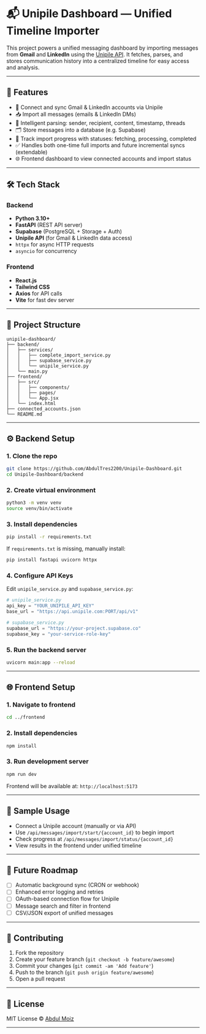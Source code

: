 # 📬 Unipile Dashboard — Unified Timeline Importer

This project powers a unified messaging dashboard by importing messages from **Gmail** and **LinkedIn** using the [Unipile API](https://www.unipile.com/). It fetches, parses, and stores communication history into a centralized timeline for easy access and analysis.

---

## 🚀 Features

- 🔗 Connect and sync Gmail & LinkedIn accounts via Unipile
- 📥 Import all messages (emails & LinkedIn DMs)
- 🧠 Intelligent parsing: sender, recipient, content, timestamp, threads
- 🗂️ Store messages into a database (e.g. Supabase)
- 🔄 Track import progress with statuses: fetching, processing, completed
- ✅ Handles both one-time full imports and future incremental syncs (extendable)
- 🌐 Frontend dashboard to view connected accounts and import status

---

## 🛠 Tech Stack

### Backend
- **Python 3.10+**
- **FastAPI** (REST API server)
- **Supabase** (PostgreSQL + Storage + Auth)
- **Unipile API** (for Gmail & LinkedIn data access)
- `httpx` for async HTTP requests
- `asyncio` for concurrency

### Frontend
- **React.js**
- **Tailwind CSS**
- **Axios** for API calls
- **Vite** for fast dev server

---

## 📂 Project Structure

```
unipile-dashboard/
├── backend/
│   ├── services/
│   │   ├── complete_import_service.py
│   │   ├── supabase_service.py
│   │   └── unipile_service.py
│   └── main.py
├── frontend/
│   ├── src/
│   │   ├── components/
│   │   ├── pages/
│   │   └── App.jsx
│   └── index.html
├── connected_accounts.json
└── README.md
```

---

## ⚙️ Backend Setup

### 1. Clone the repo

```bash
git clone https://github.com/AbdulTres2200/Unipile-Dashboard.git
cd Unipile-Dashboard/backend
```

### 2. Create virtual environment

```bash
python3 -m venv venv
source venv/bin/activate
```

### 3. Install dependencies

```bash
pip install -r requirements.txt
```

If `requirements.txt` is missing, manually install:

```bash
pip install fastapi uvicorn httpx
```

### 4. Configure API Keys

Edit `unipile_service.py` and `supabase_service.py`:

```python
# unipile_service.py
api_key = "YOUR_UNIPILE_API_KEY"
base_url = "https://api.unipile.com:PORT/api/v1"

# supabase_service.py
supabase_url = "https://your-project.supabase.co"
supabase_key = "your-service-role-key"
```

### 5. Run the backend server

```bash
uvicorn main:app --reload
```

---

## 🌐 Frontend Setup

### 1. Navigate to frontend

```bash
cd ../frontend
```

### 2. Install dependencies

```bash
npm install
```

### 3. Run development server

```bash
npm run dev
```

Frontend will be available at: `http://localhost:5173`

---

## 🧪 Sample Usage

- Connect a Unipile account (manually or via API)
- Use `/api/messages/import/start/{account_id}` to begin import
- Check progress at `/api/messages/import/status/{account_id}`
- View results in the frontend under unified timeline

---

## 🧭 Future Roadmap

- [ ] Automatic background sync (CRON or webhook)
- [ ] Enhanced error logging and retries
- [ ] OAuth-based connection flow for Unipile
- [ ] Message search and filter in frontend
- [ ] CSV/JSON export of unified messages

---

## 🤝 Contributing

1. Fork the repository
2. Create your feature branch (`git checkout -b feature/awesome`)
3. Commit your changes (`git commit -am 'Add feature'`)
4. Push to the branch (`git push origin feature/awesome`)
5. Open a pull request

---

## 📄 License

MIT License © [Abdul Moiz](https://github.com/AbdulTres2200)

---


